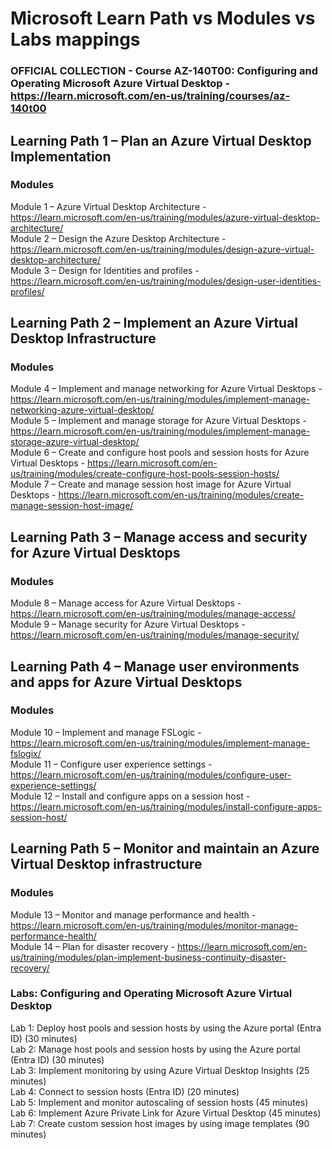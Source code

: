 # Microsoft Learn Path vs Modules vs Labs mappings

### OFFICIAL COLLECTION - Course AZ-140T00: Configuring and Operating Microsoft Azure Virtual Desktop - https://learn.microsoft.com/en-us/training/courses/az-140t00

## Learning Path 1 – Plan an Azure Virtual Desktop Implementation
### Modules
Module 1 – Azure Virtual Desktop Architecture - https://learn.microsoft.com/en-us/training/modules/azure-virtual-desktop-architecture/ <br>
Module 2 – Design the Azure Desktop Architecture - https://learn.microsoft.com/en-us/training/modules/design-azure-virtual-desktop-architecture/ <br>
Module 3 – Design for Identities and profiles - https://learn.microsoft.com/en-us/training/modules/design-user-identities-profiles/ <br>

## Learning Path 2 – Implement an Azure Virtual Desktop Infrastructure
### Modules

Module 4 – Implement and manage networking for Azure Virtual Desktops - https://learn.microsoft.com/en-us/training/modules/implement-manage-networking-azure-virtual-desktop/ <br>
Module 5 – Implement and manage storage for Azure Virtual Desktops - https://learn.microsoft.com/en-us/training/modules/implement-manage-storage-azure-virtual-desktop/ <br>
Module 6 – Create and configure host pools and session hosts for Azure Virtual Desktops - https://learn.microsoft.com/en-us/training/modules/create-configure-host-pools-session-hosts/ <br>
Module 7 – Create and manage session host image for Azure Virtual Desktops - https://learn.microsoft.com/en-us/training/modules/create-manage-session-host-image/ <br>

## Learning Path 3 – Manage access and security for Azure Virtual Desktops
### Modules
Module 8 – Manage access for Azure Virtual Desktops - https://learn.microsoft.com/en-us/training/modules/manage-access/ <br>
Module 9 – Manage security for Azure Virtual Desktops - https://learn.microsoft.com/en-us/training/modules/manage-security/ <br>

## Learning Path 4 – Manage user environments and apps for Azure Virtual Desktops
### Modules

Module 10 – Implement and manage FSLogic - https://learn.microsoft.com/en-us/training/modules/implement-manage-fslogix/ <br>
Module 11 – Configure user experience settings - https://learn.microsoft.com/en-us/training/modules/configure-user-experience-settings/ <br>
Module 12 – Install and configure apps on a session host - https://learn.microsoft.com/en-us/training/modules/install-configure-apps-session-host/ <br>

## Learning Path 5 – Monitor and maintain an Azure Virtual Desktop infrastructure
### Modules

Module 13 – Monitor and manage performance and health - https://learn.microsoft.com/en-us/training/modules/monitor-manage-performance-health/ <br>
Module 14 – Plan for disaster recovery - https://learn.microsoft.com/en-us/training/modules/plan-implement-business-continuity-disaster-recovery/ <br>

### Labs: Configuring and Operating Microsoft Azure Virtual Desktop

Lab 1: Deploy host pools and session hosts by using the Azure portal (Entra ID) (30 minutes)  <br>
Lab 2: Manage host pools and session hosts by using the Azure portal (Entra ID) (30 minutes)  <br>
Lab 3: Implement monitoring by using Azure Virtual Desktop Insights (25 minutes)  <br>
Lab 4: Connect to session hosts (Entra ID) (20 minutes)  <br>
Lab 5: Implement and monitor autoscaling of session hosts (45 minutes)  <br>
Lab 6: Implement Azure Private Link for Azure Virtual Desktop (45 minutes)  <br>
Lab 7: Create custom session host images by using image templates (90 minutes)  <br>

